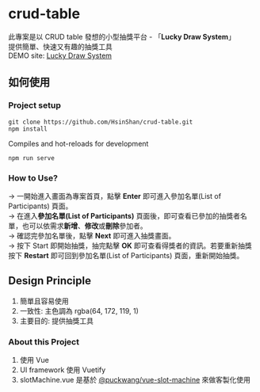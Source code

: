 # crud-table

此專案是以 CRUD table 發想的小型抽獎平台 - 「**Lucky Draw System**」  
提供簡單、快速又有趣的抽獎工具  
DEMO site: [Lucky Draw System](https://crud-table-cb119.firebaseapp.com)
## 如何使用

### Project setup

```
git clone https://github.com/HsinShan/crud-table.git
npm install
```

Compiles and hot-reloads for development

```
npm run serve
```

### How to Use?

→ 一開始進入畫面為專案首頁，點擊 **Enter** 即可進入參加名單(List of Participants) 頁面。  
→ 在進入**參加名單(List of Participants)** 頁面後，即可查看已參加的抽獎者名單，也可以依需求**新增**、**修改**或**刪除**參加者。  
→ 確認完參加名單後，點擊 **Next** 即可進入抽獎畫面。  
→ 按下 Start 即開始抽獎，抽完點擊 **OK** 即可查看得獎者的資訊。若要重新抽獎按下 **Restart** 即可回到參加名單(List of Participants) 頁面，重新開始抽獎。

## Design Principle

1. 簡單且容易使用
2. 一致性: 主色調為 rgba(64, 172, 119, 1)
3. 主要目的: 提供抽獎工具

### About this Project

1. 使用 Vue
2. UI framework 使用 Vuetify
3. slotMachine.vue 是基於 [@puckwang/vue-slot-machine](https://www.npmjs.com/package/@puckwang/vue-slot-machine) 來做客製化使用
